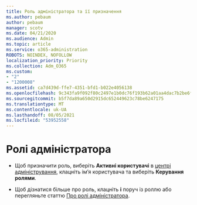 ```yaml
---
title: Роль адміністратора та її призначення
ms.author: pebaum
author: pebaum
manager: scotv
ms.date: 04/21/2020
ms.audience: Admin
ms.topic: article
ms.service: o365-administration
ROBOTS: NOINDEX, NOFOLLOW
localization_priority: Priority
ms.collection: Adm_O365
ms.custom:
- "2"
- "1200008"
ms.assetid: ca7d439d-ffe7-4351-bfd1-b022e4056138
ms.openlocfilehash: 9c343fa9f092f80c2497e1b0dc76f193b62a01aa4dac7b2be6f1c916e611abbb
ms.sourcegitcommit: b5f7da89a650d2915dc652449623c78be6247175
ms.translationtype: MT
ms.contentlocale: uk-UA
ms.lasthandoff: 08/05/2021
ms.locfileid: "53952558"
---
```

# <a name="admin-roles"></a>Ролі адміністратора

- Щоб призначити роль, виберіть **Активні користувачі** в [центрі адміністрування](https://admin.microsoft.com/Adminportal/Home#/users), клацніть ім’я користувача та виберіть **Керування ролями**.

- Щоб дізнатися більше про роль, клацніть **i** поруч із роллю або перегляньте статтю [Про ролі адміністратора](https://docs.microsoft.com/microsoft-365/admin/add-users/about-admin-roles).